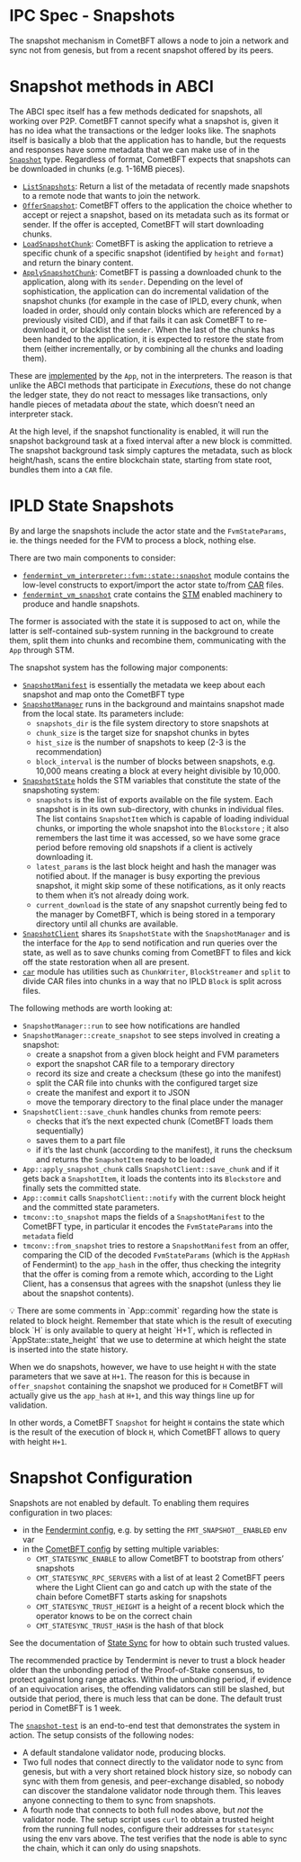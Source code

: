 # IPC Spec - Snapshots

The snapshot mechanism in CometBFT allows a node to join a network and sync not from genesis, but from a recent snapshot offered by its peers.

# Snapshot methods in ABCI

The ABCI spec itself has a few methods dedicated for snapshots, all working over P2P. CometBFT cannot specify what a snapshot is, given it has no idea what the transactions or the ledger looks like. The snaphots itself is basically a blob that the application has to handle, but the requests and responses have some metadata that we can make use of in the [`Snapshot`](https://docs.cometbft.com/v0.37/spec/abci/abci++_methods#snapshot) type. Regardless of format, CometBFT expects that snapshots can be downloaded in chunks (e.g. 1-16MB pieces).

- [`ListSnapshots`](https://docs.cometbft.com/v0.37/spec/abci/abci++_methods#listsnapshots): Return a list of the metadata of recently made snapshots to a remote node that wants to join the network.
- [`OfferSnapshot`](https://docs.cometbft.com/v0.37/spec/abci/abci++_methods#offersnapshot): CometBFT offers to the application the choice whether to accept or reject a snapshot, based on its metadata such as its format or sender. If the offer is accepted, CometBFT will start downloading chunks.
- [`LoadSnapshotChunk`](https://docs.cometbft.com/v0.37/spec/abci/abci++_methods#loadsnapshotchunk): CometBFT is asking the application to retrieve a specific chunk of a specific snapshot (identified by `height` and `format`) and return the binary content.
- [`ApplySnapshotChunk`](https://docs.cometbft.com/v0.37/spec/abci/abci++_methods#applysnapshotchunk): CometBFT is passing a downloaded chunk to the application, along with its `sender`. Depending on the level of sophistication, the application can do incremental validation of the snapshot chunks (for example in the case of IPLD, every chunk, when loaded in order, should only contain blocks which are referenced by a previously visited CID), and if that fails it can ask CometBFT to re-download it, or blacklist the `sender`. When the last of the chunks has been handed to the application, it is expected to restore the state from them (either incrementally, or by combining all the chunks and loading them).

These are [implemented](https://github.com/consensus-shipyard/ipc/blob/7af25c4c860f5ab828e8177927a0f8b6b7a7cc74/fendermint/app/src/app.rs#L882-L1053) by the `App`, not in the interpreters. The reason is that unlike the ABCI methods that participate in *Executions*, these do not change the ledger state, they do not react to messages like transactions, only handle pieces of metadata *about* the state, which doesn’t need an interpreter stack.

At the high level, if the snapshot functionality is enabled, it will run the snapshot background task at a fixed interval after a new block is committed. The snapshot background task simply captures the metadata, such as block height/hash, scans the entire blockchain state, starting from state root, bundles them into a `CAR` file.

# IPLD State Snapshots

By and large the snapshots include the actor state and the `FvmStateParams`, ie. the things needed for the FVM to process a block, nothing else.

There are two main components to consider:

- [`fendermint_vm_interpreter::fvm::state::snapshot`](https://github.com/consensus-shipyard/ipc/blob/specs/fendermint/vm/interpreter/src/fvm/state/snapshot.rs) module contains the low-level constructs to export/import the actor state to/from [CAR](https://ipld.io/specs/transport/car/) files.
- [`fendermint_vm_snapshot`](https://github.com/consensus-shipyard/ipc/tree/specs/fendermint/vm/snapshot) crate contains the [STM](https://crates.io/crates/async-stm) enabled machinery to produce and handle snapshots.

The former is associated with the state it is supposed to act on, while the latter is self-contained sub-system running in the background to create them, split them into chunks and recombine them, communicating with the `App` through STM.

The snapshot system has the following major components:

- [`SnapshotManifest`](https://github.com/consensus-shipyard/ipc/blob/specs/fendermint/vm/snapshot/src/manifest.rs) is essentially the metadata we keep about each snapshot and map onto the CometBFT type
- [`SnapshotManager`](https://github.com/consensus-shipyard/ipc/blob/specs/fendermint/vm/snapshot/src/manager.rs) runs in the background and maintains snapshot made from the local state. Its parameters include:
    - `snapshots_dir` is the file system directory to store snapshots at
    - `chunk_size` is the target size for snapshot chunks in bytes
    - `hist_size` is the number of snapshots to keep (2-3 is the recommendation)
    - `block_interval` is the number of blocks between snapshots, e.g. 10,000 means creating a block at every height divisible by 10,000.
- [`SnapshotState`](https://github.com/consensus-shipyard/ipc/blob/specs/fendermint/vm/snapshot/src/state.rs) holds the STM variables that constitute the state of the snapshoting system:
    - `snapshots` is the list of exports available on the file system. Each snapshot is in its own sub-directory, with chunks in individual files. The list contains `SnapshotItem` which is capable of loading individual chunks, or importing the whole snapshot into the `Blockstore` ; it also remembers the last time it was accessed, so we have some grace period before removing old snapshots if a client is actively downloading it.
    - `latest_params` is the last block height and hash the manager was notified about. If the manager is busy exporting the previous snapshot, it might skip some of these notifications, as it only reacts to them when it’s not already doing work.
    - `current_download` is the state of any snapshot currently being fed to the manager by CometBFT, which is being stored in a temporary directory until all chunks are available.
- [`SnapshotClient`](https://github.com/consensus-shipyard/ipc/blob/specs/fendermint/vm/snapshot/src/client.rs) shares its `SnapshotState` with the `SnapshotManager` and is the interface for the `App` to send notification and run queries over the state, as well as to save chunks coming from CometBFT to files and kick off the state restoration when all are present.
- [`car`](https://github.com/consensus-shipyard/ipc/tree/specs/fendermint/vm/snapshot/src/car) module has utilities such as `ChunkWriter`, `BlockStreamer` and `split` to divide CAR files into chunks in a way that no IPLD `Block` is split across files.

The following methods are worth looking at:

- `SnapshotManager::run` to see how notifications are handled
- `SnapshotManager::create_snapshot` to see steps involved in creating a snapshot:
    - create a snapshot from a given block height and FVM parameters
    - export the snapshot CAR file to a temporary directory
    - record its size and create a checksum (these go into the manifest)
    - split the CAR file into chunks with the configured target size
    - create the manifest and export it to JSON
    - move the temporary directory to the final place under the manager
- `SnapshotClient::save_chunk` handles chunks from remote peers:
    - checks that it’s the next expected chunk (CometBFT loads them sequentially)
    - saves them to a part file
    - if it’s the last chunk (according to the manifest), it runs the checksum and returns the `SnapshotItem` ready to be loaded
- `App::apply_snapshot_chunk` calls `SnapshotClient::save_chunk` and if it gets back a `SnapshotItem`, it loads the contents into its `Blockstore` and finally sets the committed state.
- `App::commit` calls `SnapshotClient::notify` with the current block height and the committed state parameters.
- `tmconv::to_snapshot` maps the fields of a `SnapshotManifest` to the CometBFT type, in particular it encodes the `FvmStateParams` into the `metadata` field
- `tmconv::from_snapshot` tries to restore a `SnapshotManifest` from an offer, comparing the CID of the decoded `FvmStateParams` (which is the `AppHash` of Fendermint) to the `app_hash` in the offer, thus checking the integrity that the offer is coming from a remote which, according to the Light Client, has a consensus that agrees with the snapshot (unless they lie about the snapshot contents).

<aside>
💡 There are some comments in `App::commit` regarding how the state is related to block height. Remember that state which is the result of executing block `H` is only available to query at height `H+1`, which is reflected in `AppState::state_height` that we use to determine at which height the state is inserted into the state history.

When we do snapshots, however, we have to use height `H` with the state parameters that we save at `H+1`. The reason for this is because in `offer_snapshot` containing the snapshot we produced for `H` CometBFT will actually give us the `app_hash` at `H+1`, and this way things line up for validation.

In other words, a CometBFT `Snapshot` for height `H` contains the state which is the result of the execution of block `H`, which CometBFT allows to query with height `H+1`.

</aside>

# Snapshot Configuration

Snapshots are not enabled by default. To enabling them requires configuration in two places:

- in the [Fendermint config](https://github.com/consensus-shipyard/ipc/blob/7af25c4c860f5ab828e8177927a0f8b6b7a7cc74/fendermint/app/config/default.toml#L68), e.g. by setting the `FMT_SNAPSHOT__ENABLED` env var
- in the [CometBFT config](https://docs.cometbft.com/v0.37/core/configuration) by setting multiple variables:
    - `CMT_STATESYNC_ENABLE` to allow CometBFT to bootstrap from others’ snapshots
    - `CMT_STATESYNC_RPC_SERVERS` with a list of at least 2 CometBFT peers where the Light Client can go and catch up with the state of the chain before CometBFT starts asking for snapshots
    - `CMT_STATESYNC_TRUST_HEIGHT` is a height of a recent block which the operator knows to be on the correct chain
    - `CMT_STATESYNC_TRUST_HASH` is the hash of that block

See the documentation of [State Sync](https://docs.cometbft.com/v0.37/core/state-sync) for how to obtain such trusted values.

The recommended practice by Tendermint is never to trust a block header older than the unbonding period of the Proof-of-Stake consensus, to protect against long range attacks. Within the unbonding period, if evidence of an equivocation arises, the offending validators can still be slashed, but outside that period, there is much less that can be done. The default trust period in CometBFT is 1 week.

The [`snapshot-test`](https://github.com/consensus-shipyard/ipc/tree/specs/fendermint/testing/snapshot-test) is an end-to-end test that demonstrates the system in action. The setup consists of the following nodes:

- A default standalone validator node, producing blocks.
- Two full nodes that connect directly to the validator node to sync from genesis, but with a very short retained block history size, so nobody can sync with them from genesis, and peer-exchange disabled, so nobody can discover the standalone validator node through them. This leaves anyone connecting to them to sync from snapshots.
- A fourth node that connects to both full nodes above, but *not* the validator node. The setup script uses `curl` to obtain a trusted height from the running full nodes, configure their addresses for `statesync` using the env vars above. The test verifies that the node is able to sync the chain, which it can only do using snapshots.
